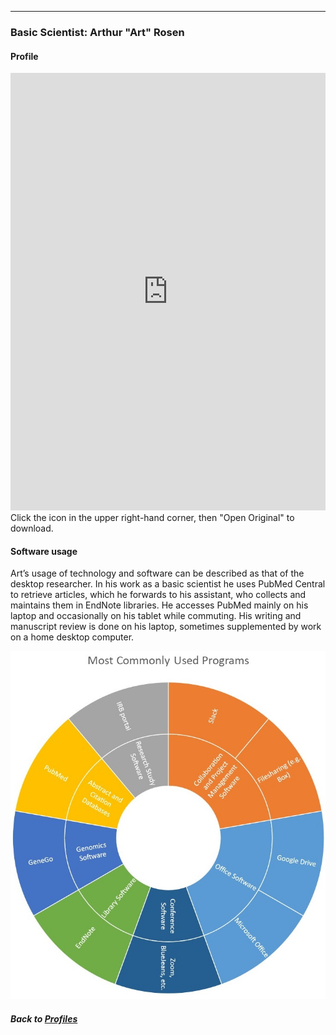---
### Basic Scientist: Arthur "Art" Rosen
#### Profile

<embed src="https://docs.google.com/viewer?url=https://github.com/data2health/CTS-Personas/raw/master/docs/assets/BasicScientist_PersonaProfile.pdf&embedded=true" style="width:100%; height:700px;" frameborder="0" />
<br>
Click the icon in the upper right-hand corner, then "Open Original" to download.

#### Software usage

Art’s usage of technology and software can be described as that of the desktop researcher. In his work as a basic scientist he uses PubMed Central to retrieve articles, which he forwards to his assistant, who collects and maintains them in EndNote libraries. He accesses PubMed mainly on his laptop and occasionally on his tablet while commuting. His writing and manuscript review is done on his laptop, sometimes supplemented by work on a home desktop computer.

![](../../images/BasicScientist_SC.jpg)

##### Back to [Profiles](index.md)
